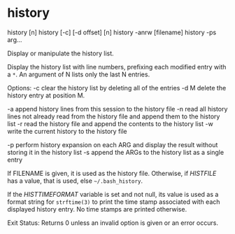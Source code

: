 # history

history [n]
history [-c] [-d offset] [n]
history -anrw [filename]
history -ps arg...


Display or manipulate the history list.

Display the history list with line numbers, prefixing each modified entry with a `*`. An argument of N lists only the last N entries.

Options:
  -c    clear the history list by deleting all of the entries
  -d M  delete the history entry at position M.

  -a    append history lines from this session to the history file
  -n    read all history lines not already read from the history file
        and append them to the history list
  -r    read the history file and append the contents to the history list
  -w    write the current history to the history file

  -p    perform history expansion on each ARG and display the result
        without storing it in the history list
  -s    append the ARGs to the history list as a single entry


If FILENAME is given, it is used as the history file. Otherwise, if *HISTFILE* has a value, that is used, else `~/.bash_history`.

If the *HISTTIMEFORMAT* variable is set and not null, its value is used
as a format string for `strftime(3)` to print the time stamp associated
with each displayed history entry. No time stamps are printed otherwise.

Exit Status: Returns 0 unless an invalid option is given or an error occurs.
